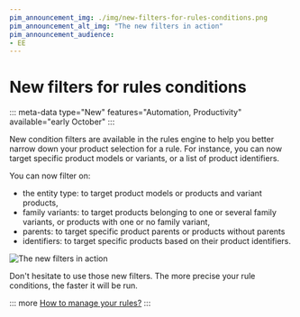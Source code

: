 ```yaml
---
pim_announcement_img: ./img/new-filters-for-rules-conditions.png
pim_announcement_alt_img: "The new filters in action"
pim_announcement_audience:
- EE
---
```


# New filters for rules conditions
::: meta-data type="New" features="Automation, Productivity" available="early October"
:::

New condition filters are available in the rules engine to help you better narrow down your product selection for a rule. For instance, you can now target specific product models or variants, or a list of product identifiers.

You can now filter on:
- the entity type: to target product models or products and variant products,
- family variants: to target products belonging to one or several family variants, or products with one or no family variant,
- parents: to target specific product parents or products without parents
- identifiers: to target specific products based on their product identifiers.

![The new filters in action](../img/new-filters-for-rules-conditions.png)

Don't hesitate to use those new filters. The more precise your rule conditions, the faster it will be run.

::: more
[How to manage your rules?](../articles/manage-your-rules.html)
:::
